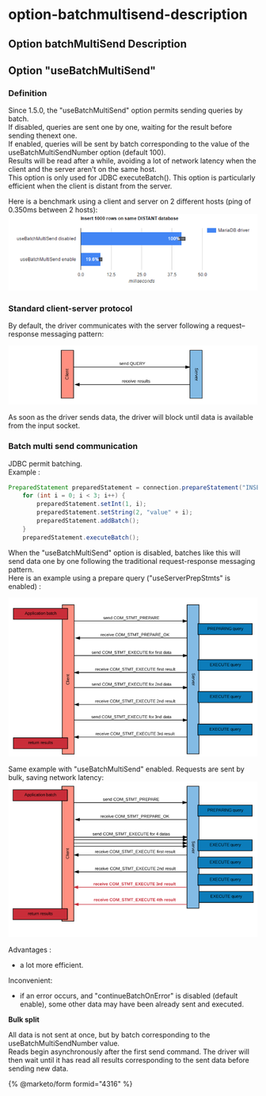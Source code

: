 # option-batchmultisend-description

## Option batchMultiSend Description

## Option "useBatchMultiSend"

### Definition

Since 1.5.0, the "useBatchMultiSend" option permits sending queries by batch.\
If disabled, queries are sent one by one, waiting for the result before sending thenext one.\
If enabled, queries will be sent by batch corresponding to the value of the useBatchMultiSendNumber option (default 100).\
Results will be read after a while, avoiding a lot of network latency when the client and the server aren't on the same host.\
This option is only used for JDBC executeBatch(). This option is particularly efficient when the client is distant from the server.

Here is a benchmark using a client and server on 2 different hosts (ping of 0.350ms between 2 hosts):![use\_batch\_multi\_send](../.gitbook/assets/use_batch_multi_send.png)

### Standard client-server protocol

By default, the driver communicates with the server following a request–response messaging pattern:

![standard](../.gitbook/assets/standard.png)

As soon as the driver sends data, the driver will block until data is available from the input socket.

### Batch multi send communication

JDBC permit batching.\
Example :

```java
PreparedStatement preparedStatement = connection.prepareStatement("INSERT INTO test(data1, data2) VALUES (?, ?)");
    for (int i = 0; i < 3; i++) {
        preparedStatement.setInt(1, i);
        preparedStatement.setString(2, "value" + i);
        preparedStatement.addBatch();
    }
    preparedStatement.executeBatch();
```

When the "useBatchMultiSend" option is disabled, batches like this will send data one by one following the traditional request-response messaging pattern.\
Here is an example using a prepare query ("useServerPrepStmts" is enabled) :

![standard\_batch](../.gitbook/assets/standard_batch.png)

Same example with "useBatchMultiSend" enabled. Requests are sent by bulk, saving network latency:![bulk\_batch](../.gitbook/assets/bulk_batch.png)

Advantages :

* a lot more efficient.

Inconvenient:

* if an error occurs, and "continueBatchOnError" is disabled (default enable), some other data may have been already sent and executed.

**Bulk split**

All data is not sent at once, but by batch corresponding to the useBatchMultiSendNumber value.\
Reads begin asynchronously after the first send command. The driver will then wait until it has read all results corresponding to the sent data before sending new data.


{% @marketo/form formid="4316" %}
